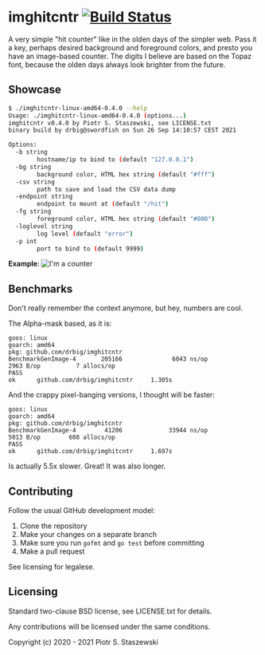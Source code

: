 # imghitcntr [![Build Status](https://app.travis-ci.com/drbig/imghitcntr.svg?branch=master)](https://app.travis-ci.com/github/drbig/imghitcntr)

A very simple "hit counter" like in the olden days of the simpler web. Pass it
a key, perhaps desired background and foreground colors, and presto you have an
image-based counter. The digits I believe are based on the Topaz font, because
the olden days always look brighter from the future.

## Showcase

```bash
$ ./imghitcntr-linux-amd64-0.4.0 --help
Usage: ./imghitcntr-linux-amd64-0.4.0 (options...)
imghitcntr v0.4.0 by Piotr S. Staszewski, see LICENSE.txt
binary build by drbig@swordfish on Sun 26 Sep 14:10:57 CEST 2021

Options:
  -b string
        hostname/ip to bind to (default "127.0.0.1")
  -bg string
        background color, HTML hex string (default "#fff")
  -csv string
        path to save and load the CSV data dump
  -endpoint string
        endpoint to mount at (default "/hit")
  -fg string
        foreground color, HTML hex string (default "#000")
  -loglevel string
        log level (default "error")
  -p int
        port to bind to (default 9999)
```

**Example**: ![I'm a counter](https://tensor.work/hit?key=gh-drbig-imghitcntr&bg=%23fff&fg=%23000)

## Benchmarks

Don't really remember the context anymore, but hey, numbers are cool.

The Alpha-mask based, as it is:
```
goos: linux
goarch: amd64
pkg: github.com/drbig/imghitcntr
BenchmarkGenImage-4       205166              6043 ns/op            2963 B/op          7 allocs/op
PASS
ok      github.com/drbig/imghitcntr     1.305s
```

And the crappy pixel-banging versions, I thought will be faster:
```
goos: linux
goarch: amd64
pkg: github.com/drbig/imghitcntr
BenchmarkGenImage-4        41206             33944 ns/op            5013 B/op        608 allocs/op
PASS
ok      github.com/drbig/imghitcntr     1.697s
```

Is actually 5.5x slower. Great! It was also longer.

## Contributing

Follow the usual GitHub development model:

1. Clone the repository
2. Make your changes on a separate branch
3. Make sure you run `gofmt` and `go test` before committing
4. Make a pull request

See licensing for legalese.

## Licensing

Standard two-clause BSD license, see LICENSE.txt for details.

Any contributions will be licensed under the same conditions.

Copyright (c) 2020 - 2021 Piotr S. Staszewski
